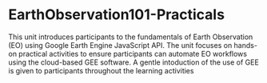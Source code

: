 # EarthObservation101-Practicals
This unit introduces participants to the fundamentals of Earth Observation (EO) using Google Earth Engine JavaScript API. The unit focuses on hands-on practical activities to ensure participants can automate EO workflows using the cloud-based GEE software. A gentle intoduction of the use of GEE is given to participants throughout the learning activities
